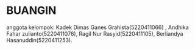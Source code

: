 # BUANGIN
anggota kelompok: Kadek Dimas Ganes Grahista(5220411066) , Andhika Fahar zulianto(5220411076), Ragil Nur Rasyid(5220411105), Berliandya Hasanuddin(5220411253).   
